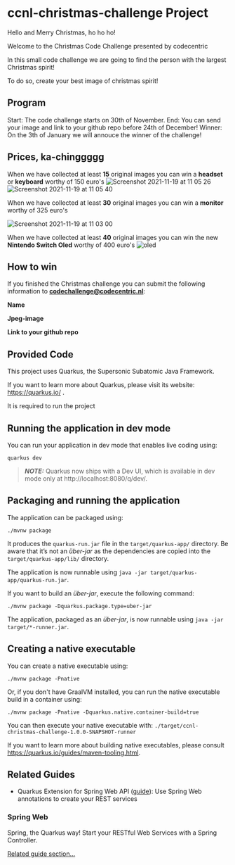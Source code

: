 # ccnl-christmas-challenge Project

Hello and Merry Christmas, ho ho ho!

Welcome to the Christmas Code Challenge presented by codecentric

In this small code challenge we are going to find the person with the largest Christmas spirit!

To do so, create your best image of christmas spirit!

## Program

Start: The code challenge starts on 30th of November.
End: You can send your image and link to your github repo before 24th of December!
Winner: On the 3th of January we will annouce the winner of the challenge! 

## Prices, ka-chinggggg
When we have collected at least **15** original images you can win a **headset** or **keyboard** worthy of 150 euro's
![Screenshot 2021-11-19 at 11 05 26](https://user-images.githubusercontent.com/36627455/142604740-14cdb6af-8788-412a-8412-64a1925b26f3.png)
![Screenshot 2021-11-19 at 11 05 40](https://user-images.githubusercontent.com/36627455/142604788-cbfaf53d-ffac-4496-a3ff-291c8e295c29.png)

When we have collected at least **30** original images you can win a **monitor** worthy of 325 euro's

![Screenshot 2021-11-19 at 11 03 00](https://user-images.githubusercontent.com/36627455/142604367-5bf3bf73-2dc9-446e-bdd6-bf0186040cdb.png)


When we have collected at least **40** original images you can win the new **Nintendo Switch Oled** worthy of 400 euro's
![oled](https://user-images.githubusercontent.com/36627455/142602456-568fa04e-acf2-4d90-86fa-613707b79d7b.jpeg)

## How to win

If you finished the Christmas challenge you can submit the following information to **codechallenge@codecentric.nl**:

**Name**

**Jpeg-image**

**Link to your github repo**

## Provided Code
This project uses Quarkus, the Supersonic Subatomic Java Framework.

If you want to learn more about Quarkus, please visit its website: https://quarkus.io/ .

It is required to run the project

## Running the application in dev mode

You can run your application in dev mode that enables live coding using:
```
quarkus dev
```

> **_NOTE:_**  Quarkus now ships with a Dev UI, which is available in dev mode only at http://localhost:8080/q/dev/.

## Packaging and running the application

The application can be packaged using:
```shell script
./mvnw package
```
It produces the `quarkus-run.jar` file in the `target/quarkus-app/` directory.
Be aware that it’s not an _über-jar_ as the dependencies are copied into the `target/quarkus-app/lib/` directory.

The application is now runnable using `java -jar target/quarkus-app/quarkus-run.jar`.

If you want to build an _über-jar_, execute the following command:
```shell script
./mvnw package -Dquarkus.package.type=uber-jar
```

The application, packaged as an _über-jar_, is now runnable using `java -jar target/*-runner.jar`.

## Creating a native executable

You can create a native executable using: 
```shell script
./mvnw package -Pnative
```

Or, if you don't have GraalVM installed, you can run the native executable build in a container using: 
```shell script
./mvnw package -Pnative -Dquarkus.native.container-build=true
```

You can then execute your native executable with: `./target/ccnl-christmas-challenge-1.0.0-SNAPSHOT-runner`

If you want to learn more about building native executables, please consult https://quarkus.io/guides/maven-tooling.html.

## Related Guides

- Quarkus Extension for Spring Web API ([guide](https://quarkus.io/guides/spring-web)): Use Spring Web annotations to create your REST services


### Spring Web

Spring, the Quarkus way! Start your RESTful Web Services with a Spring Controller.

[Related guide section...](https://quarkus.io/guides/spring-web#greetingcontroller)
